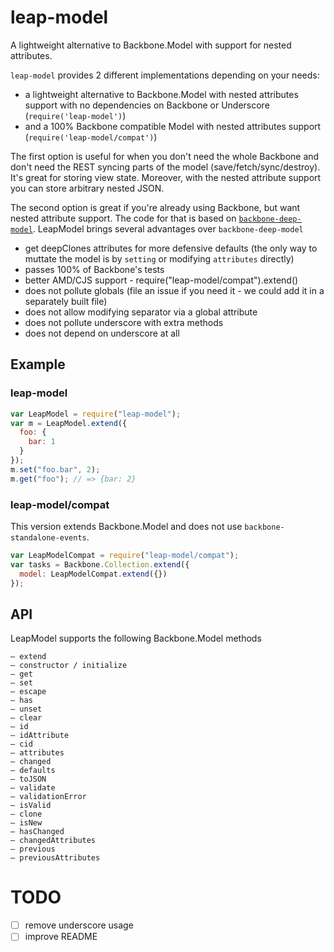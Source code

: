 # leap-model

A lightweight alternative to Backbone.Model with support for nested attributes.

`leap-model` provides 2 different implementations depending on your needs:

* a lightweight alternative to Backbone.Model with nested attributes support with no dependencies on Backbone or Underscore (`require('leap-model')`)
* and a 100% Backbone compatible Model with nested attributes support (`require('leap-model/compat')`)

The first option is useful for when you don't need the whole Backbone and don't need the REST syncing parts of the model (save/fetch/sync/destroy). It's great for storing view state. Moreover, with the nested attribute support you can store arbitrary nested JSON.

The second option is great if you're already using Backbone, but want nested attribute support. The code for that is based on [`backbone-deep-model`](https://github.com/powmedia/backbone-deep-model). LeapModel brings several advantages over `backbone-deep-model`

* get deepClones attributes for more defensive defaults (the only way to muttate the model is by `setting` or modifying `attributes` directly)
* passes 100% of Backbone's tests
* better AMD/CJS support - require("leap-model/compat").extend()
* does not pollute globals (file an issue if you need it - we could add it in a separately built file)
* does not allow modifying separator via a global attribute
* does not pollute underscore with extra methods
* does not depend on underscore at all


## Example

### leap-model

```js
var LeapModel = require("leap-model");
var m = LeapModel.extend({
  foo: {
    bar: 1
  }
});
m.set("foo.bar", 2);
m.get("foo"); // => {bar: 2}
```

### leap-model/compat

This version extends Backbone.Model and does not use `backbone-standalone-events`.

```js
var LeapModelCompat = require("leap-model/compat");
var tasks = Backbone.Collection.extend({
  model: LeapModelCompat.extend({})
});
```

## API

LeapModel supports the following Backbone.Model methods

```
– extend
– constructor / initialize
– get
– set
– escape
– has
– unset
– clear
– id
– idAttribute
– cid
– attributes
– changed
– defaults
– toJSON
– validate
– validationError
– isValid
– clone
– isNew
– hasChanged
– changedAttributes
– previous
– previousAttributes
```

# TODO

- [ ] remove underscore usage
- [ ] improve README